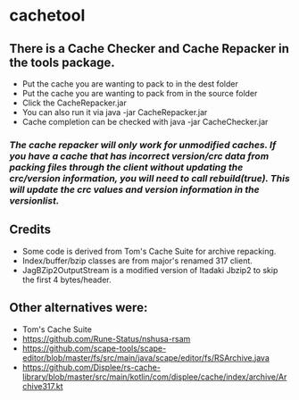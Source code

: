 # cachetool


## There is a Cache Checker and Cache Repacker in the tools package.


* Put the cache you are wanting to pack to in the dest folder
* Put the cache you are wanting to pack from in the source folder
* Click the CacheRepacker.jar
* You can also run it via java -jar CacheRepacker.jar
* Cache completion can be checked with java -jar CacheChecker.jar


### *The cache repacker will only work for unmodified caches. If you have a cache that has incorrect version/crc data from packing files through the client without updating the crc/version information, you will need to call rebuild(true). This will update the crc values and version information in the versionlist.*


## Credits

* Some code is derived from Tom's Cache Suite for archive repacking.
* Index/buffer/bzip classes are from major's renamed 317 client.
* JagBZip2OutputStream is a modified version of Itadaki Jbzip2 to skip the first 4 bytes/header.


## Other alternatives were:

* Tom's Cache Suite
* https://github.com/Rune-Status/nshusa-rsam
* https://github.com/scape-tools/scape-editor/blob/master/fs/src/main/java/scape/editor/fs/RSArchive.java
* https://github.com/Displee/rs-cache-library/blob/master/src/main/kotlin/com/displee/cache/index/archive/Archive317.kt
